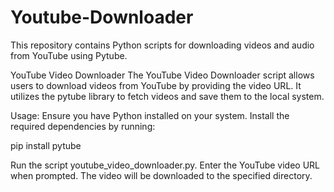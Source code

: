 # Youtube-Downloader
This repository contains Python scripts for downloading videos and audio from YouTube using Pytube.

YouTube Video Downloader
The YouTube Video Downloader script allows users to download videos from YouTube by providing the video URL. It utilizes the pytube library to fetch videos and save them to the local system.

Usage:
Ensure you have Python installed on your system.
Install the required dependencies by running:

pip install pytube

Run the script youtube_video_downloader.py.
Enter the YouTube video URL when prompted.
The video will be downloaded to the specified directory.
